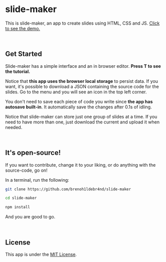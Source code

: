 <h1>slide-maker</h1>
<p>This is slide-maker, an app to create slides using HTML, CSS and JS. <a href="https://brenoh1ldebr4nd.github.io/slide-maker-demo/">Click to see the demo.</a></p>

<br />

<h2>Get Started</h2>
<p>Slide-maker has a simple interface and an in browser editor. <strong>Press T to see the tutorial.</strong></p>
<p>Notice that <strong>this app uses the browser local storage</strong> to persist data. If you want, it's possible to download a JSON containing the source code for the slides. Go to the menu and you will see an icon in the top left corner.</p>

<p>You don't need to save each piece of code you write since <strong>the app has autosave built-in</strong>. It automatically save the changes after 0.1s of idling.</p>

<p>Notice that slide-maker can store just one group of slides at a time. If you need to have more than one, just download the current and upload it when needed.</p>

<br />

<h2>It's open-source!</h2>
<p>If you want to contribute, change it to your liking, or do anything with the source-code, go on!</p>

<p>In a terminal, run the following:</p>

```bash
git clone https://github.com/brenoh1ldebr4nd/slide-maker
```

```bash
cd slide-maker
```

```bash
npm install
```

<p>And you are good to go.</p>

<br />

<h2>License</h2>
<p>This app is under the <a href="/LICENSE">MIT License</a>.</p>